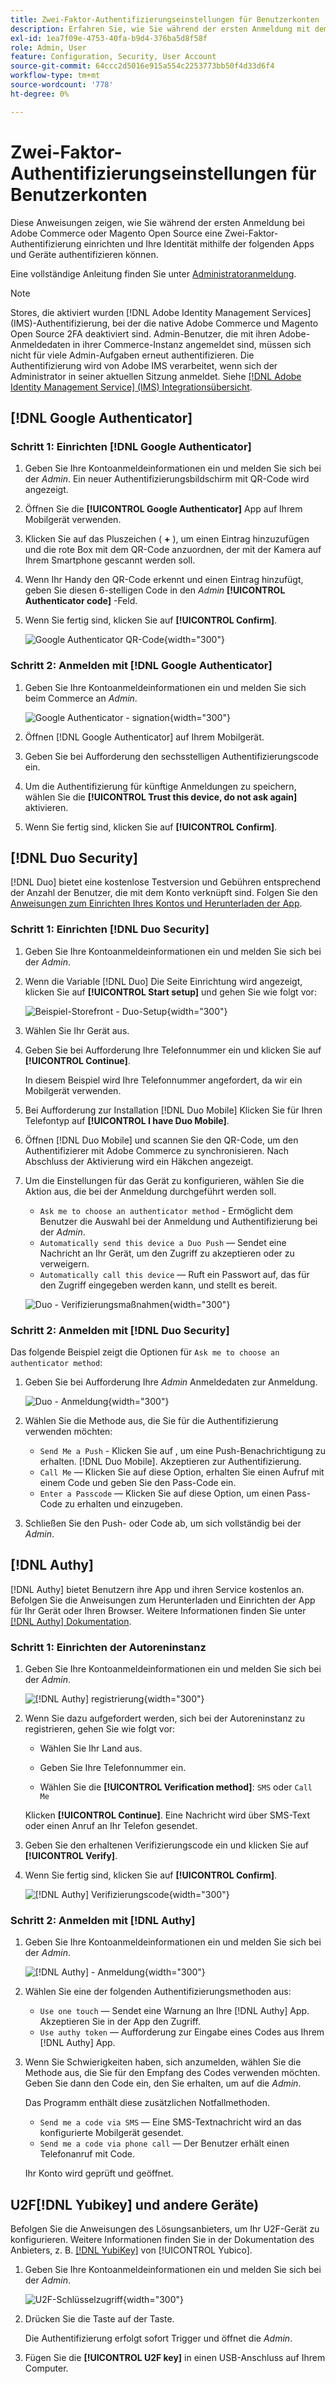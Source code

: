 ```yaml
---
title: Zwei-Faktor-Authentifizierungseinstellungen für Benutzerkonten
description: Erfahren Sie, wie Sie während der ersten Anmeldung mit dem Administrator eine Zwei-Faktor-Authentifizierung einrichten und Ihre Identität mithilfe einer unterstützten Geräte-App authentifizieren können.
exl-id: 1ea7f09e-4753-40fa-b9d4-376ba5d8f58f
role: Admin, User
feature: Configuration, Security, User Account
source-git-commit: 64ccc2d5016e915a554c2253773bb50f4d33d6f4
workflow-type: tm+mt
source-wordcount: '778'
ht-degree: 0%

---
```


# Zwei-Faktor-Authentifizierungseinstellungen für Benutzerkonten

Diese Anweisungen zeigen, wie Sie während der ersten Anmeldung bei Adobe Commerce oder Magento Open Source eine Zwei-Faktor-Authentifizierung einrichten und Ihre Identität mithilfe der folgenden Apps und Geräte authentifizieren können.

Eine vollständige Anleitung finden Sie unter [Administratoranmeldung](../getting-started/admin-signin.md).

>[!NOTE]
>
>Stores, die aktiviert wurden [!DNL Adobe Identity Management Services] (IMS)-Authentifizierung, bei der die native Adobe Commerce und Magento Open Source 2FA deaktiviert sind. Admin-Benutzer, die mit ihren Adobe-Anmeldedaten in ihrer Commerce-Instanz angemeldet sind, müssen sich nicht für viele Admin-Aufgaben erneut authentifizieren. Die Authentifizierung wird von Adobe IMS verarbeitet, wenn sich der Administrator in seiner aktuellen Sitzung anmeldet. Siehe [[!DNL Adobe Identity Management Service] (IMS) Integrationsübersicht](../getting-started/adobe-ims-integration-overview.md).

## [!DNL Google Authenticator]

### Schritt 1: Einrichten [!DNL Google Authenticator]

1. Geben Sie Ihre Kontoanmeldeinformationen ein und melden Sie sich bei der _Admin_. Ein neuer Authentifizierungsbildschirm mit QR-Code wird angezeigt.

1. Öffnen Sie die **[!UICONTROL Google Authenticator]** App auf Ihrem Mobilgerät verwenden.

1. Klicken Sie auf das Pluszeichen ( **+** ), um einen Eintrag hinzuzufügen und die rote Box mit dem QR-Code anzuordnen, der mit der Kamera auf Ihrem Smartphone gescannt werden soll.

1. Wenn Ihr Handy den QR-Code erkennt und einen Eintrag hinzufügt, geben Sie diesen 6-stelligen Code in den _Admin_ **[!UICONTROL Authenticator code]** -Feld.

1. Wenn Sie fertig sind, klicken Sie auf **[!UICONTROL Confirm]**.

   ![Google Authenticator QR-Code](./assets/storefront-2fa-google-qrcode.png){width="300"}

### Schritt 2: Anmelden mit [!DNL Google Authenticator]

1. Geben Sie Ihre Kontoanmeldeinformationen ein und melden Sie sich beim Commerce an _Admin_.

   ![Google Authenticator - signation](./assets/storefront-2fa-google-code.png){width="300"}

1. Öffnen [!DNL Google Authenticator] auf Ihrem Mobilgerät.

1. Geben Sie bei Aufforderung den sechsstelligen Authentifizierungscode ein.

1. Um die Authentifizierung für künftige Anmeldungen zu speichern, wählen Sie die **[!UICONTROL Trust this device, do not ask again]** aktivieren.

1. Wenn Sie fertig sind, klicken Sie auf **[!UICONTROL Confirm]**.

## [!DNL Duo Security]

[!DNL Duo] bietet eine kostenlose Testversion und Gebühren entsprechend der Anzahl der Benutzer, die mit dem Konto verknüpft sind. Folgen Sie den [Anweisungen zum Einrichten Ihres Kontos und Herunterladen der App](https://duo.com/product/multi-factor-authentication-mfa/duo-mobile-app).

### Schritt 1: Einrichten [!DNL Duo Security]

1. Geben Sie Ihre Kontoanmeldeinformationen ein und melden Sie sich bei der _Admin_.

1. Wenn die Variable [!DNL Duo] Die Seite Einrichtung wird angezeigt, klicken Sie auf **[!UICONTROL Start setup]** und gehen Sie wie folgt vor:

   ![Beispiel-Storefront - Duo-Setup](./assets/storefront-2fa-duo-user1.png){width="300"}

1. Wählen Sie Ihr Gerät aus.

1. Geben Sie bei Aufforderung Ihre Telefonnummer ein und klicken Sie auf **[!UICONTROL Continue]**.

   In diesem Beispiel wird Ihre Telefonnummer angefordert, da wir ein Mobilgerät verwenden.

1. Bei Aufforderung zur Installation [!DNL Duo Mobile] Klicken Sie für Ihren Telefontyp auf **[!UICONTROL I have Duo Mobile]**.

1. Öffnen [!DNL Duo Mobile] und scannen Sie den QR-Code, um den Authentifizierer mit Adobe Commerce zu synchronisieren. Nach Abschluss der Aktivierung wird ein Häkchen angezeigt.

1. Um die Einstellungen für das Gerät zu konfigurieren, wählen Sie die Aktion aus, die bei der Anmeldung durchgeführt werden soll.

   - `Ask me to choose an authenticator method` - Ermöglicht dem Benutzer die Auswahl bei der Anmeldung und Authentifizierung bei der _Admin_.
   - `Automatically send this device a Duo Push` — Sendet eine Nachricht an Ihr Gerät, um den Zugriff zu akzeptieren oder zu verweigern.
   - `Automatically call this device` — Ruft ein Passwort auf, das für den Zugriff eingegeben werden kann, und stellt es bereit.

   ![Duo - Verifizierungsmaßnahmen](./assets/storefront-2fa-duo-user7.png){width="300"}

### Schritt 2: Anmelden mit [!DNL Duo Security]

Das folgende Beispiel zeigt die Optionen für `Ask me to choose an authenticator method`:

1. Geben Sie bei Aufforderung Ihre _Admin_ Anmeldedaten zur Anmeldung.

   ![Duo - Anmeldung](./assets/storefront-2fa-duo-auth.png){width="300"}

1. Wählen Sie die Methode aus, die Sie für die Authentifizierung verwenden möchten:

   - `Send Me a Push` - Klicken Sie auf , um eine Push-Benachrichtigung zu erhalten. [!DNL Duo Mobile]. Akzeptieren zur Authentifizierung.
   - `Call Me` — Klicken Sie auf diese Option, erhalten Sie einen Aufruf mit einem Code und geben Sie den Pass-Code ein.
   - `Enter a Passcode` — Klicken Sie auf diese Option, um einen Pass-Code zu erhalten und einzugeben.

1. Schließen Sie den Push- oder Code ab, um sich vollständig bei der _Admin_.

## [!DNL Authy]

[!DNL Authy] bietet Benutzern ihre App und ihren Service kostenlos an. Befolgen Sie die Anweisungen zum Herunterladen und Einrichten der App für Ihr Gerät oder Ihren Browser. Weitere Informationen finden Sie unter [[!DNL Authy] Dokumentation](https://authy.com/features/setup/).

### Schritt 1: Einrichten der Autoreninstanz

1. Geben Sie Ihre Kontoanmeldeinformationen ein und melden Sie sich bei der _Admin_.

   ![[!DNL Authy] registrierung](./assets/storefront-2fa-authy-auth.png){width="300"}

1. Wenn Sie dazu aufgefordert werden, sich bei der Autoreninstanz zu registrieren, gehen Sie wie folgt vor:

   - Wählen Sie Ihr Land aus.

   - Geben Sie Ihre Telefonnummer ein.

   - Wählen Sie die **[!UICONTROL Verification method]**: `SMS` oder `Call Me`

   Klicken **[!UICONTROL Continue]**. Eine Nachricht wird über SMS-Text oder einen Anruf an Ihr Telefon gesendet.

1. Geben Sie den erhaltenen Verifizierungscode ein und klicken Sie auf **[!UICONTROL Verify]**.

1. Wenn Sie fertig sind, klicken Sie auf **[!UICONTROL Confirm]**.

   ![[!DNL Authy] Verifizierungscode](./assets/storefront-2fa-authy-verify.png){width="300"}

### Schritt 2: Anmelden mit [!DNL Authy]

1. Geben Sie Ihre Kontoanmeldeinformationen ein und melden Sie sich bei der _Admin_.

   ![[!DNL Authy] - Anmeldung](./assets/storefront-2fa-authy-access.png){width="300"}

1. Wählen Sie eine der folgenden Authentifizierungsmethoden aus:

   - `Use one touch` — Sendet eine Warnung an Ihre [!DNL Authy] App. Akzeptieren Sie in der App den Zugriff.
   - `Use authy token` — Aufforderung zur Eingabe eines Codes aus Ihrem [!DNL Authy] App.

1. Wenn Sie Schwierigkeiten haben, sich anzumelden, wählen Sie die Methode aus, die Sie für den Empfang des Codes verwenden möchten. Geben Sie dann den Code ein, den Sie erhalten, um auf die _Admin_.

   Das Programm enthält diese zusätzlichen Notfallmethoden.

   - `Send me a code via SMS` — Eine SMS-Textnachricht wird an das konfigurierte Mobilgerät gesendet.
   - `Send me a code via phone call` — Der Benutzer erhält einen Telefonanruf mit Code.

   Ihr Konto wird geprüft und geöffnet.

## U2F[!DNL Yubikey] und andere Geräte)

Befolgen Sie die Anweisungen des Lösungsanbieters, um Ihr U2F-Gerät zu konfigurieren. Weitere Informationen finden Sie in der Dokumentation des Anbieters, z. B. [[!DNL YubiKey]](https://support.yubico.com/hc/en-us/articles/360013790339-Getting-Started-with-Your-YubiKey) von [!UICONTROL Yubico].

1. Geben Sie Ihre Kontoanmeldeinformationen ein und melden Sie sich bei der _Admin_.

   ![U2F-Schlüsselzugriff](./assets/storefront-2fa-u2f.png){width="300"}

1. Drücken Sie die Taste auf der Taste.

   Die Authentifizierung erfolgt sofort Trigger und öffnet die _Admin_.

1. Fügen Sie die **[!UICONTROL U2F key]** in einen USB-Anschluss auf Ihrem Computer.
